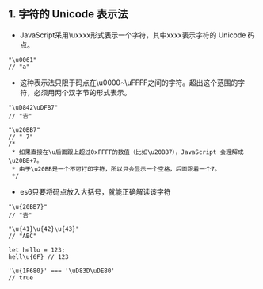 ## 1. 字符的 Unicode 表示法
* JavaScript采用\uxxxx形式表示一个字符，其中xxxx表示字符的 Unicode 码点。

```
"\u0061"
// "a"
```

* 这种表示法只限于码点在\u0000~\uFFFF之间的字符。超出这个范围的字符，必须用两个双字节的形式表示。

```
"\uD842\uDFB7"
// "𠮷"

"\u20BB7"
// " 7"
/*
 * 如果直接在\u后面跟上超过0xFFFF的数值（比如\u20BB7），JavaScript 会理解成\u20BB+7。
 * 由于\u20BB是一个不可打印字符，所以只会显示一个空格，后面跟着一个7。
 */
```

* es6只要将码点放入大括号，就能正确解读该字符

```
"\u{20BB7}"
// "𠮷"

"\u{41}\u{42}\u{43}"
// "ABC"

let hello = 123;
hell\u{6F} // 123

'\u{1F680}' === '\uD83D\uDE80'
// true
```